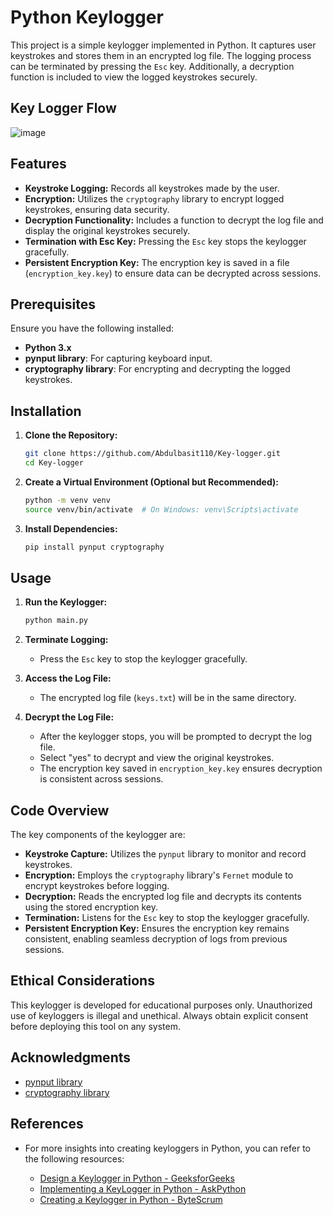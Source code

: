 # Python Keylogger

This project is a simple keylogger implemented in Python. It captures user keystrokes and stores them in an encrypted log file. The logging process can be terminated by pressing the `Esc` key. Additionally, a decryption function is included to view the logged keystrokes securely.

## Key Logger Flow

![image](https://github.com/user-attachments/assets/91078e4e-413a-4933-8e3c-2297f43fee92)


## Features

- **Keystroke Logging:** Records all keystrokes made by the user.
- **Encryption:** Utilizes the `cryptography` library to encrypt logged keystrokes, ensuring data security.
- **Decryption Functionality:** Includes a function to decrypt the log file and display the original keystrokes securely.
- **Termination with Esc Key:** Pressing the `Esc` key stops the keylogger gracefully.
- **Persistent Encryption Key:** The encryption key is saved in a file (`encryption_key.key`) to ensure data can be decrypted across sessions.

## Prerequisites

Ensure you have the following installed:

- **Python 3.x**
- **pynput library**: For capturing keyboard input.
- **cryptography library**: For encrypting and decrypting the logged keystrokes.

## Installation

1. **Clone the Repository:**

   ```bash
   git clone https://github.com/Abdulbasit110/Key-logger.git
   cd Key-logger
   ```

2. **Create a Virtual Environment (Optional but Recommended):**

   ```bash
   python -m venv venv
   source venv/bin/activate  # On Windows: venv\Scripts\activate
   ```

3. **Install Dependencies:**

   ```bash
   pip install pynput cryptography
   ```

## Usage

1. **Run the Keylogger:**

   ```bash
   python main.py
   ```

2. **Terminate Logging:**

   - Press the `Esc` key to stop the keylogger gracefully.

3. **Access the Log File:**

   - The encrypted log file (`keys.txt`) will be in the same directory.

4. **Decrypt the Log File:**

   - After the keylogger stops, you will be prompted to decrypt the log file.
   - Select "yes" to decrypt and view the original keystrokes.
   - The encryption key saved in `encryption_key.key` ensures decryption is consistent across sessions.

## Code Overview

The key components of the keylogger are:

- **Keystroke Capture:** Utilizes the `pynput` library to monitor and record keystrokes.
- **Encryption:** Employs the `cryptography` library's `Fernet` module to encrypt keystrokes before logging.
- **Decryption:** Reads the encrypted log file and decrypts its contents using the stored encryption key.
- **Termination:** Listens for the `Esc` key to stop the keylogger gracefully.
- **Persistent Encryption Key:** Ensures the encryption key remains consistent, enabling seamless decryption of logs from previous sessions.

## Ethical Considerations

This keylogger is developed for educational purposes only. Unauthorized use of keyloggers is illegal and unethical. Always obtain explicit consent before deploying this tool on any system.

## Acknowledgments

- [pynput library](https://pypi.org/project/pynput/)
- [cryptography library](https://cryptography.io/)

## References

- For more insights into creating keyloggers in Python, you can refer to the following resources:

  - [Design a Keylogger in Python - GeeksforGeeks](https://www.geeksforgeeks.org/design-a-keylogger-in-python/)
  - [Implementing a KeyLogger in Python - AskPython](https://www.askpython.com/python/examples/keylogger-in-python)
  - [Creating a Keylogger in Python - ByteScrum](https://blog.bytescrum.com/creating-a-keylogger-in-python)

